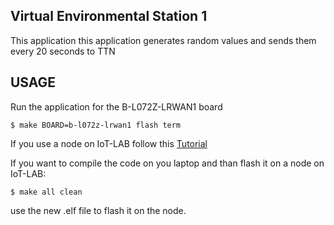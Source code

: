 ## Virtual Environmental Station 1

This application this application generates random values and sends them every 20 seconds to TTN


## USAGE

Run the application for the B-L072Z-LRWAN1 board

    $ make BOARD=b-l072z-lrwan1 flash term


If you use a node on IoT-LAB follow this [Tutorial](https://www.iot-lab.info/tutorials/riot-ttn/)


If you want to compile the code on you laptop and than flash it on a node on IoT-LAB:

    $ make all clean
   
use the new .elf file to flash it on the node.
